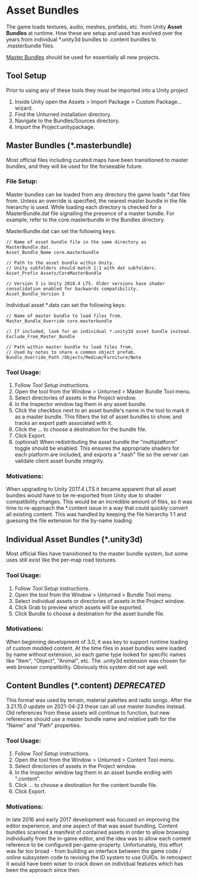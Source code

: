# Asset Bundles

The game loads textures, audio, meshes, prefabs, etc. from Unity __Asset Bundles__ at runtime. How these are setup and used has evolved over the years from individual *.unity3d bundles to .content bundles to .masterbundle files.

[Master Bundles](#master-bundles) should be used for essentially all new projects.

## Tool Setup

Prior to using any of these tools they must be imported into a Unity project

1. Inside Unity open the Assets > Import Package > Custom Package... wizard.
1. Find the Unturned installation directory.
3. Navigate to the Bundles/Sources directory.
4. Import the Project.unitypackage.

## Master Bundles (*.masterbundle)

Most official files including curated maps have been transitioned to master bundles, and they will be used for the forseeable future.

### File Setup:

Master bundles can be loaded from any directory the game loads *.dat files from. Unless an override is specified, the nearest master bundle in the file hierarchy is used. While loading each directory is checked for a MasterBundle.dat file signalling the presence of a master bundle. For example, refer to the core.masterbundle in the Bundles directory.

MasterBundle.dat can set the following keys:

	// Name of asset bundle file in the same directory as MasterBundle.dat.
	Asset_Bundle_Name core.masterbundle

	// Path to the asset bundle within Unity.
	// Unity subfolders should match 1:1 with dat subfolders.
	Asset_Prefix Assets/CoreMasterBundle

	// Version 3 is Unity 2018.4 LTS. Older versions have shader consolidation enabled for backwards compatibility.
	Asset_Bundle_Version 3

Individual asset *.dats can set the following keys:

	// Name of master bundle to load files from.
	Master_Bundle_Override core.masterbundle

	// If included, look for an individual *.unity3d asset bundle instead.
	Exclude_From_Master_Bundle

	// Path within master bundle to load files from.
	// Used by notes to share a common object prefab.
	Bundle_Override_Path /Objects/Medium/Furniture/Note

### Tool Usage:

1. Follow _Tool Setup_ instructions.
2. Open the tool from the Window > Unturned > Master Bundle Tool menu.
3. Select directories of assets in the Project window.
4. In the Inspector window tag them in any asset bundle.
5. Click the checkbox next to an asset bundle's name in the tool to mark it as a master bundle. This filters the list of asset bundles to show, and tracks an export path associated with it.
6. Click the ... to choose a destination for the bundle file.
7. Click Export.
8. (optional) When redistributing the asset bundle the "multiplatform" toggle should be enabled. This ensures the appropriate shaders for each platform are included, and exports a ".hash" file so the server can validate client asset bundle integrity.

### Motivations:

When upgrading to Unity 2017.4 LTS it became apparent that all asset bundles would have to be re-exported from Unity due to shader compatibility changes. This would be an incredible amount of files, so it was time to re-approach the *.content issue in a way that could quickly convert all existing content. This was handled by keeping the file hierarchy 1:1 and guessing the file extension for the by-name loading.

## Individual Asset Bundles (*.unity3d)

Most official files have transitioned to the master bundle system, but some uses still exist like the per-map road textures.

### Tool Usage:

1. Follow _Tool Setup_ instructions.
2. Open the tool from the Window > Unturned > Bundle Tool menu.
3. Select individual assets or directories of assets in the Project window.
4. Click Grab to preview which assets will be exported.
5. Click Bundle to choose a destination for the asset bundle file.

### Motivations:

When beginning development of 3.0, it was key to support runtime loading of custom modded content. At the time files in asset bundles were loaded by name without extension, so each game type looked for specific names like "Item", "Object", "Animal", etc. The .unity3d extension was chosen for web browser compatibility. Obviously this system did not age well.

## Content Bundles (*.content) *DEPRECATED*

This format was used by terrain, material palettes and radio songs. After the 3.21.15.0 update on 2021-04-23 these can all use master bundles instead. Old references from these assets will continue to function, but new references should use a master bundle name and relative path for the "Name" and "Path" properties.

### Tool Usage:

1. Follow _Tool Setup_ instructions.
2. Open the tool from the Window > Unturned > Content Tool menu.
3. Select directories of assets in the Project window.
4. In the Inspector window tag them in an asset bundle ending with ".content".
5. Click ... to choose a destination for the content bundle file.
6. Click Export.

### Motivations:

In late 2016 and early 2017 development was focused on improving the editor experience, and one aspect of that was asset bundling. Content bundles scanned a manifest of contained assets in order to allow browsing individually from the in-game editor, and the idea was to allow each content reference to be configured per-game-property. Unfortunately, this effort was far too broad - from building an interface between the game code / online subsystem code to revising the ID system to use GUIDs. In retrospect it would have been wiser to crack down on individual features which has been the approach since then.
